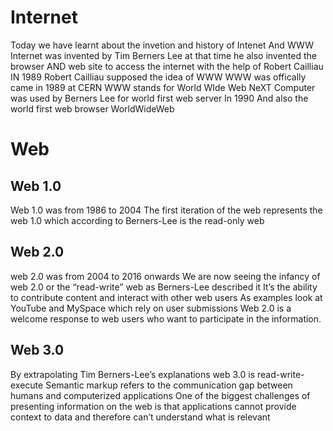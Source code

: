 # Internet
Today we have learnt about the invetion and history of Intenet And WWW
Internet was invented by Tim Berners Lee
at that time he also invented the browser AND web site to access the  internet with the help of Robert Cailliau
IN 1989 Robert Cailliau supposed the idea of WWW
WWW was offically came in 1989 at CERN
WWW stands for World WIde Web
NeXT Computer was used by Berners Lee for world first web server In 1990
And also the world first web browser WorldWideWeb 

# Web
## Web 1.0
Web 1.0 was from 1986 to 2004
The first iteration of the web represents the web 1.0 which according to Berners-Lee is the read-only web
## Web 2.0
web 2.0 was from 2004 to 2016 onwards
We are now seeing the infancy of web 2.0 or the “read-write” web as Berners-Lee described it
It’s the ability to contribute content and interact with other web users
As examples look at YouTube and MySpace which rely on user submissions
Web 2.0 is a welcome response to web users who want to participate in the information.
## Web 3.0
By extrapolating Tim Berners-Lee’s explanations web 3.0 is read-write-execute
Semantic markup refers to the communication gap between humans and computerized applications
One of the biggest challenges of presenting information on the web is that applications cannot provide context to data and therefore can’t understand what is relevant
